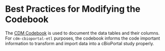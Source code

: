 # Best Practices for Modifying the Codebook
The [CDM Codebook](https://docs.google.com/spreadsheets/d/1po0GdSwqmmXibz4e-7YvTPUbXpi0WYv3c2ImdHXxyuc/edit?usp=sharing) is used to document the data tables and their columns. For `cdm-cbioportal-etl` purposes, the codebook informs the code important information to transform and import data into a cBioPortal study properly. 